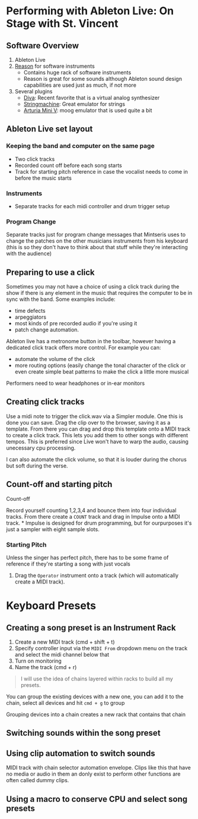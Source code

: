 # Performing with Ableton Live: On Stage with St. Vincent

## Software Overview

1. Ableton Live
2. [Reason](https://www.propellerheads.se/en/reason) for software instruments
	* Contains huge rack of software instruments
	* Reason is great for some sounds although Ableton sound design capabilities are used just as much, if not more
3. Several plugins
	* [Diva](https://www.u-he.com/cms/diva): Recent favorite that is a virtual analog synthesizer
	* [Stringmachine](https://www.gforcesoftware.com/products/vsm): Great emulator for strings
	* [Arturia Mini V](https://www.arturia.com/products/analog-classics/mini-v/overview): moog emulator that is used quite a bit

## Ableton Live set layout

### Keeping the band and computer on the same page
* Two click tracks
* Recorded count off before each song starts
* Track for starting pitch reference in case the vocalist needs to come in before the music starts

### Instruments

* Separate tracks for each midi controller and drum trigger setup


### Program Change

Separate tracks just for program change messages that Mintseris uses to change the patches on the other musicians instruments from his keyboard (this is so they don't have to think about that stuff while they're interacting with the audience)


## Preparing to use a click

Sometimes you may not have a choice of using a click track during the show if there is any element in the music that requires the computer to be in sync with the band. Some examples include:

  * time defects
  * arpeggiators
  * most kinds of pre recorded audio if you're using it
  * patch change automation.

Ableton live has a metronome button in the toolbar, however having a dedicated click track offers more control. For example you can:

  * automate the volume of the click
  * more routing options (easily change the tonal character of the click or even create simple beat patterns to make the click a little more musical

Performers need to wear headphones or in-ear monitors

## Creating click tracks

Use a midi note to trigger the click.wav via a Simpler module. One this is done you can save. Drag the clip over to the browser, saving it as a template. From there you can drag and drop this template onto a MIDI track to create a click track. This lets you add them to other songs with different tempos. This is preferred since Live won't have to warp the audio, causing unecessary cpu processing.

I can also automate the click volume, so that it is louder during the chorus but soft during the verse.

## Count-off and starting pitch

Count-off

Record yourself counting 1,2,3,4 and bounce them into four individual tracks. From there create a `COUNT` track and drag in Impulse onto a MIDI track.
	* Impulse is designed for drum programming, but for ourpurposes it's just a sampler with eight sample slots.

	
### Starting Pitch

Unless the singer has perfect pitch, there has to be some frame of reference if they're starting a song with just vocals

1. Drag the `Operator` instrument onto a track (which will automatically create a MIDI track).


# Keyboard Presets

## Creating a song preset is an Instrument Rack

1. Create a new MIDI track (cmd + shift + t)
2. Specify controller input via the `MIDI From` dropdown menu on the track and select the midi channel below that
3. Turn on monitoring
4. Name the track (cmd + r)

> I will use the idea of chains layered within racks to build all my presets.

You can group the existing devices with a new one, you can add it to the chain, select all devices and hit `cmd + g` to group

Grouping devices into a chain creates a new rack that contains that chain

## Switching sounds within the song preset

## Using clip automation to switch sounds

MIDI track with chain selector automation envelope. Clips like this that have no media or audio in them an donly exist to perform other functions are often called dummy clips.

## Using a macro to conserve CPU and select song presets


